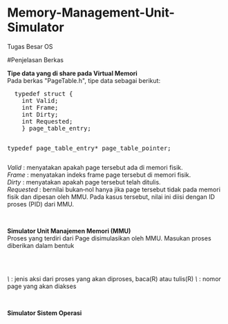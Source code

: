 # Memory-Management-Unit-Simulator
Tugas Besar OS

#Penjelasan Berkas
<p>
  <b>Tipe data yang di share pada Virtual Memori</b><br>
  Pada berkas "PageTable.h", tipe data sebagai berikut:
  <pre>
  typedef struct {
    int Valid;
    int Frame;
    int Dirty;
    int Requested;
    } page_table_entry;

  typedef page_table_entry* page_table_pointer;
  </pre>
  <i>Valid</i> : menyatakan apakah page tersebut ada di memori fisik. <br>
  <i>Frame</i> : menyatakan indeks frame page tersebut di memori fisik.<br>
  <i>Dirty</i> : menyatakan apakah page tersebut telah ditulis. <br>
  <i>Requested</i> : bernilai bukan‐nol hanya jika page tersebut tidak pada memori fisik dan dipesan oleh MMU. Pada kasus tersebut, nilai ini diisi dengan ID proses (PID) dari MMU.<br>
</p>
<br>
<p>
  <b>Simulator Unit Manajemen Memori (MMU)</b><br>
  Proses yang terdiri dari Page disimulasikan oleh MMU. Masukan proses diberikan dalam bentuk
  <pre>
    <mode><page>
  </pre>
  <i>\<mode\></i> : jenis aksi dari proses yang akan diproses, baca(R) atau tulis(R)
  <i>\<page\></i> : nomor page yang akan diakses
</p>
<br>
<p>
  <b>Simulator Sistem Operasi</b><br>
</p>
<br>
